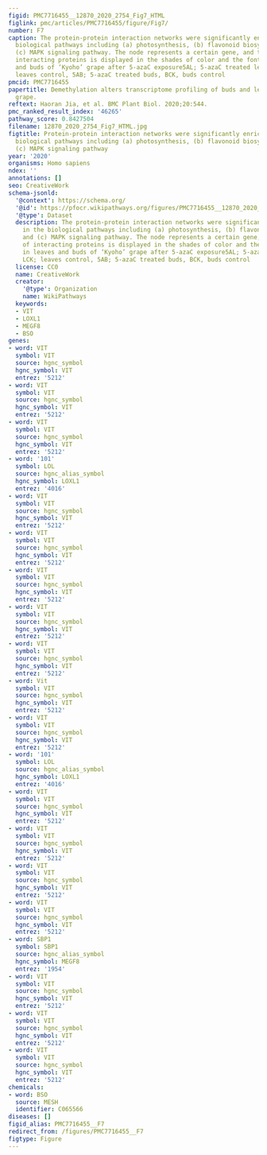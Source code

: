 ```yaml
---
figid: PMC7716455__12870_2020_2754_Fig7_HTML
figlink: pmc/articles/PMC7716455/figure/Fig7/
number: F7
caption: The protein-protein interaction networks were significantly enriched in the
  biological pathways including (a) photosynthesis, (b) flavonoid biosynthesis, and
  (c) MAPK signaling pathway. The node represents a certain gene, and the number of
  interacting proteins is displayed in the shades of color and the font size in leaves
  and buds of ‘Kyoho’ grape after 5-azaC exposure5AL; 5-azaC treated leaves, LCK;
  leaves control, 5AB; 5-azaC treated buds, BCK, buds control
pmcid: PMC7716455
papertitle: Demethylation alters transcriptome profiling of buds and leaves in ‘Kyoho’
  grape.
reftext: Haoran Jia, et al. BMC Plant Biol. 2020;20:544.
pmc_ranked_result_index: '46265'
pathway_score: 0.8427504
filename: 12870_2020_2754_Fig7_HTML.jpg
figtitle: Protein-protein interaction networks were significantly enriched in the
  biological pathways including (a) photosynthesis, (b) flavonoid biosynthesis, and
  (c) MAPK signaling pathway
year: '2020'
organisms: Homo sapiens
ndex: ''
annotations: []
seo: CreativeWork
schema-jsonld:
  '@context': https://schema.org/
  '@id': https://pfocr.wikipathways.org/figures/PMC7716455__12870_2020_2754_Fig7_HTML.html
  '@type': Dataset
  description: The protein-protein interaction networks were significantly enriched
    in the biological pathways including (a) photosynthesis, (b) flavonoid biosynthesis,
    and (c) MAPK signaling pathway. The node represents a certain gene, and the number
    of interacting proteins is displayed in the shades of color and the font size
    in leaves and buds of ‘Kyoho’ grape after 5-azaC exposure5AL; 5-azaC treated leaves,
    LCK; leaves control, 5AB; 5-azaC treated buds, BCK, buds control
  license: CC0
  name: CreativeWork
  creator:
    '@type': Organization
    name: WikiPathways
  keywords:
  - VIT
  - LOXL1
  - MEGF8
  - BSO
genes:
- word: VIT
  symbol: VIT
  source: hgnc_symbol
  hgnc_symbol: VIT
  entrez: '5212'
- word: VIT
  symbol: VIT
  source: hgnc_symbol
  hgnc_symbol: VIT
  entrez: '5212'
- word: VIT
  symbol: VIT
  source: hgnc_symbol
  hgnc_symbol: VIT
  entrez: '5212'
- word: '101'
  symbol: LOL
  source: hgnc_alias_symbol
  hgnc_symbol: LOXL1
  entrez: '4016'
- word: VIT
  symbol: VIT
  source: hgnc_symbol
  hgnc_symbol: VIT
  entrez: '5212'
- word: VIT
  symbol: VIT
  source: hgnc_symbol
  hgnc_symbol: VIT
  entrez: '5212'
- word: VIT
  symbol: VIT
  source: hgnc_symbol
  hgnc_symbol: VIT
  entrez: '5212'
- word: VIT
  symbol: VIT
  source: hgnc_symbol
  hgnc_symbol: VIT
  entrez: '5212'
- word: VIT
  symbol: VIT
  source: hgnc_symbol
  hgnc_symbol: VIT
  entrez: '5212'
- word: Vit
  symbol: VIT
  source: hgnc_symbol
  hgnc_symbol: VIT
  entrez: '5212'
- word: VIT
  symbol: VIT
  source: hgnc_symbol
  hgnc_symbol: VIT
  entrez: '5212'
- word: '101'
  symbol: LOL
  source: hgnc_alias_symbol
  hgnc_symbol: LOXL1
  entrez: '4016'
- word: VIT
  symbol: VIT
  source: hgnc_symbol
  hgnc_symbol: VIT
  entrez: '5212'
- word: VIT
  symbol: VIT
  source: hgnc_symbol
  hgnc_symbol: VIT
  entrez: '5212'
- word: VIT
  symbol: VIT
  source: hgnc_symbol
  hgnc_symbol: VIT
  entrez: '5212'
- word: VIT
  symbol: VIT
  source: hgnc_symbol
  hgnc_symbol: VIT
  entrez: '5212'
- word: SBP1
  symbol: SBP1
  source: hgnc_alias_symbol
  hgnc_symbol: MEGF8
  entrez: '1954'
- word: VIT
  symbol: VIT
  source: hgnc_symbol
  hgnc_symbol: VIT
  entrez: '5212'
- word: VIT
  symbol: VIT
  source: hgnc_symbol
  hgnc_symbol: VIT
  entrez: '5212'
- word: VIT
  symbol: VIT
  source: hgnc_symbol
  hgnc_symbol: VIT
  entrez: '5212'
chemicals:
- word: BSO
  source: MESH
  identifier: C065566
diseases: []
figid_alias: PMC7716455__F7
redirect_from: /figures/PMC7716455__F7
figtype: Figure
---
```

